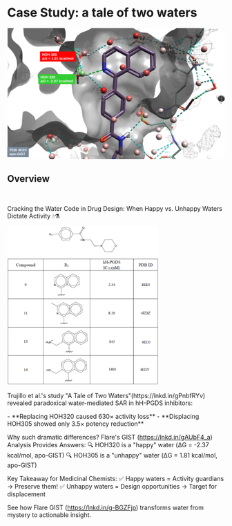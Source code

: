 # Case Study: a tale of two waters
<img src="https://github.com/gkxiao/waters/blob/main/a-tale-of-two-waters/PDB-4EE0-Apo-GIST-results-rev1.png">

## Overview
​<p>Cracking the Water Code in Drug Design: When Happy vs. Unhappy Waters Dictate Activity 💧⚗️​</p>
<img src="https://github.com/gkxiao/waters/blob/main/a-tale-of-two-waters/4-hH-PGDS-inhibitors-SAR.png" width="350">
<p>Trujillo et al.'s study "A Tale of Two Waters"(https://lnkd.in/gPnbfRYv) revealed paradoxical water-mediated SAR in hH-PGDS inhibitors:</p>
- **Replacing HOH320 caused 630× activity loss**  
- **Displacing HOH305 showed only 3.5× potency reduction**

Why such dramatic differences? Flare's GIST (https://lnkd.in/gAUbF4_a) Analysis Provides Answers:
🔍 HOH320 is a "happy" water (ΔG = -2.37 kcal/mol, apo-GIST)
🔍 HOH305 is a "unhappy" water (ΔG = 1.81 kcal/mol, apo-GIST)

Key Takeaway for Medicinal Chemists:​​
✅ ​​Happy waters​​ = Activity guardians → Preserve them!
✅ ​​Unhappy waters​​ = Design opportunities → Target for displacement

See how ​Flare GIST (https://lnkd.in/g-BGZFjp) transforms water from mystery to actionable insight.

